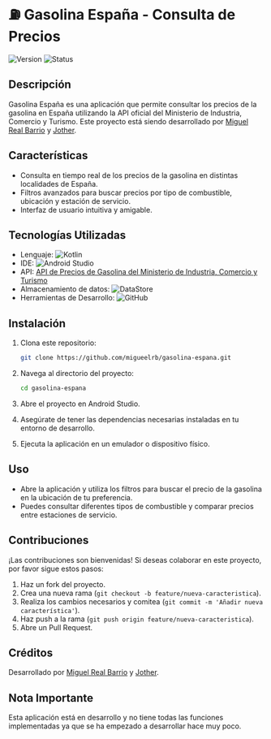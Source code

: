 # ⛽ Gasolina España - Consulta de Precios

![Version](https://img.shields.io/badge/version-1.0.0-green.svg)
![Status](https://img.shields.io/badge/status-en%20desarrollo-orange.svg)

## Descripción

Gasolina España es una aplicación que permite consultar los precios de la gasolina en España utilizando la API oficial del Ministerio de Industria, Comercio y Turismo. Este proyecto está siendo desarrollado por [Miguel Real Barrio](https://github.com/migueelrb) y [Jother](https://github.com/Jother043).

## Características

- Consulta en tiempo real de los precios de la gasolina en distintas localidades de España.
- Filtros avanzados para buscar precios por tipo de combustible, ubicación y estación de servicio.
- Interfaz de usuario intuitiva y amigable.

## Tecnologías Utilizadas

- Lenguaje: ![Kotlin](https://img.shields.io/badge/Kotlin-0095D5?style=for-the-badge&logo=kotlin&logoColor=white)
- IDE: ![Android Studio](https://img.shields.io/badge/Android%20Studio-3DDC84?style=for-the-badge&logo=android-studio&logoColor=white)
- API: [API de Precios de Gasolina del Ministerio de Industria, Comercio y Turismo](https://sedeaplicaciones.minetur.gob.es/)
- Almacenamiento de datos: ![DataStore](https://img.shields.io/badge/DataStore-3DDC84?style=for-the-badge&logo=android&logoColor=white)
- Herramientas de Desarrollo: ![GitHub](https://img.shields.io/badge/GitHub-181717?style=for-the-badge&logo=github&logoColor=white)

## Instalación

1. Clona este repositorio:
   ```bash
   git clone https://github.com/migueelrb/gasolina-espana.git
   ```

2. Navega al directorio del proyecto:
   ```bash
   cd gasolina-espana
   ```

3. Abre el proyecto en Android Studio.

4. Asegúrate de tener las dependencias necesarias instaladas en tu entorno de desarrollo.

5. Ejecuta la aplicación en un emulador o dispositivo físico.

## Uso

- Abre la aplicación y utiliza los filtros para buscar el precio de la gasolina en la ubicación de tu preferencia.
- Puedes consultar diferentes tipos de combustible y comparar precios entre estaciones de servicio.

## Contribuciones

¡Las contribuciones son bienvenidas! Si deseas colaborar en este proyecto, por favor sigue estos pasos:

1. Haz un fork del proyecto.
2. Crea una nueva rama (`git checkout -b feature/nueva-caracteristica`).
3. Realiza los cambios necesarios y comitea (`git commit -m 'Añadir nueva característica'`).
4. Haz push a la rama (`git push origin feature/nueva-caracteristica`).
5. Abre un Pull Request.

## Créditos

Desarrollado por [Miguel Real Barrio](https://github.com/migueelrb) y [Jother](https://github.com/Jother043).

## Nota Importante

Esta aplicación está en desarrollo y no tiene todas las funciones implementadas ya que se ha empezado a desarrollar hace muy poco.
